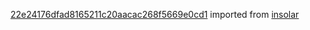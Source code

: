[22e24176dfad8165211c20aacac268f5669e0cd1](https://github.com/insolar/insolar/commit/22e24176dfad8165211c20aacac268f5669e0cd1) imported from [insolar](https://github.com/insolar/insolar)
